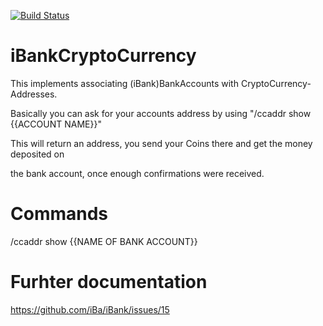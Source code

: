 [![Build Status](https://buildhive.cloudbees.com/job/iBa/job/iBankCryptoCurrency/badge/icon)](https://buildhive.cloudbees.com/job/iBa/job/iBankCryptoCurrency/)

iBankCryptoCurrency
=============
This implements associating (iBank)BankAccounts with CryptoCurrency-Addresses.

Basically you can ask for your accounts address by using "/ccaddr show {{ACCOUNT NAME}}"

This will return an address, you send your Coins there and get the money deposited on

the bank account, once enough confirmations were received.

Commands
=============
/ccaddr show {{NAME OF BANK ACCOUNT}}

Furhter documentation
=====================
https://github.com/iBa/iBank/issues/15
